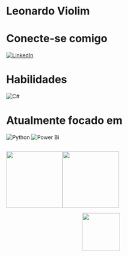 # Leonardo Violim

# Conecte-se comigo
[![LinkedIn](https://img.shields.io/badge/linkedin-%230077B5.svg?style=for-the-badge&logo=linkedin&logoColor=white)](www.linkedin.com/in/leonardo-m-violim-45012b253)

# Habilidades
![C#](https://img.shields.io/badge/c%23-%23239120.svg?style=for-the-badge&logo=csharp&logoColor=white)

# Atualmente focado em
![Python](https://img.shields.io/badge/python-3670A0?style=for-the-badge&logo=python&logoColor=ffdd54)
![Power Bi](https://img.shields.io/badge/power_bi-F2C811?style=for-the-badge&logo=powerbi&logoColor=black)
##
<img height="150em" src="https://github-readme-stats.vercel.app/api?username=LeonardoViolim&show_icons=true&theme=tokyonight&hide_title=true&hide=stars"/><img height="150em" src="https://github-readme-stats.vercel.app/api/top-langs/?username=LeonardoViolim&layout=compact&bg_color=1a1b27&text_color=38bdae&title_color=38bdae"/>

<p align="center">
  <img width="100" height="100" src="https://github.com/LeonardoViolim/LeonardoViolim/assets/120134853/546b8a78-4bd5-46a3-8755-a9a3f35e41dc">
</p>
